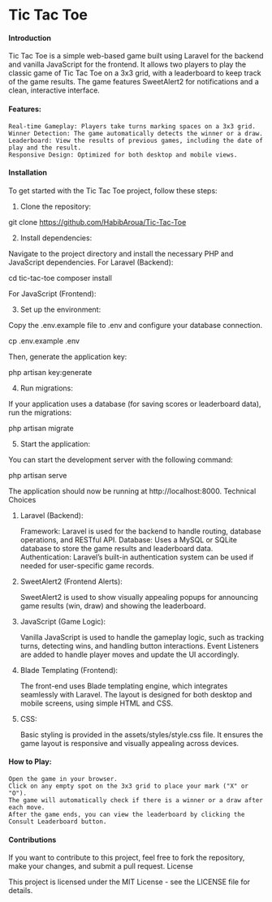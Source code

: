 <h1>Tic Tac Toe</h1>

<h4>Introduction</h4>

Tic Tac Toe is a simple web-based game built using Laravel for the backend and vanilla JavaScript for the frontend. It allows two players to play the classic game of Tic Tac Toe on a 3x3 grid, with a leaderboard to keep track of the game results. The game features SweetAlert2 for notifications and a clean, interactive interface.

<h4>Features:</h4>

    Real-time Gameplay: Players take turns marking spaces on a 3x3 grid.
    Winner Detection: The game automatically detects the winner or a draw.
    Leaderboard: View the results of previous games, including the date of play and the result.
    Responsive Design: Optimized for both desktop and mobile views.

<h4>Installation</h4>

To get started with the Tic Tac Toe project, follow these steps:
1. Clone the repository:

git clone https://github.com/HabibAroua/Tic-Tac-Toe

2. Install dependencies:

Navigate to the project directory and install the necessary PHP and JavaScript dependencies.
For Laravel (Backend):

cd tic-tac-toe
composer install

For JavaScript (Frontend):

3. Set up the environment:

Copy the .env.example file to .env and configure your database connection.

cp .env.example .env

Then, generate the application key:

php artisan key:generate

4. Run migrations:

If your application uses a database (for saving scores or leaderboard data), run the migrations:

php artisan migrate

5. Start the application:

You can start the development server with the following command:

php artisan serve

The application should now be running at http://localhost:8000.
Technical Choices
1. Laravel (Backend):

    Framework: Laravel is used for the backend to handle routing, database operations, and RESTful API.
    Database: Uses a MySQL or SQLite database to store the game results and leaderboard data.
    Authentication: Laravel’s built-in authentication system can be used if needed for user-specific game records.

2. SweetAlert2 (Frontend Alerts):

    SweetAlert2 is used to show visually appealing popups for announcing game results (win, draw) and showing the leaderboard.

3. JavaScript (Game Logic):

    Vanilla JavaScript is used to handle the gameplay logic, such as tracking turns, detecting wins, and handling button interactions.
    Event Listeners are added to handle player moves and update the UI accordingly.

4. Blade Templating (Frontend):

    The front-end uses Blade templating engine, which integrates seamlessly with Laravel. The layout is designed for both desktop and mobile screens, using simple HTML and CSS.

5. CSS:

    Basic styling is provided in the assets/styles/style.css file. It ensures the game layout is responsive and visually appealing across devices.

<h4>How to Play:</h4>

    Open the game in your browser.
    Click on any empty spot on the 3x3 grid to place your mark ("X" or "O").
    The game will automatically check if there is a winner or a draw after each move.
    After the game ends, you can view the leaderboard by clicking the Consult Leaderboard button.

<h4>Contributions</h4>

If you want to contribute to this project, feel free to fork the repository, make your changes, and submit a pull request.
License

This project is licensed under the MIT License - see the LICENSE file for details.